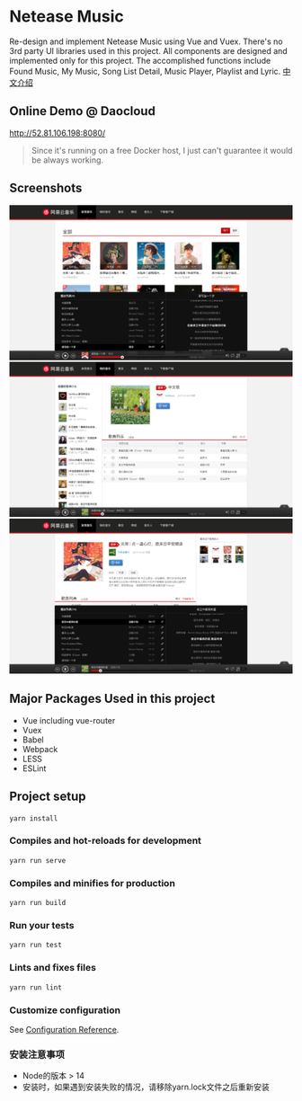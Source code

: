 # Netease Music
Re-design and implement Netease Music using Vue and Vuex. There's no 3rd party UI libraries used in this project. All components are designed and implemented only for this project. The accomplished functions include Found Music, My Music, Song List Detail, Music Player, Playlist and Lyric.
[中文介绍](https://github.com/weiwei-web-road/netease-music-vue/blob/master/README-CN.md)

## Online Demo @ Daocloud
http://52.81.106.198:8080/
> Since it's running on a free Docker host, I just can't guarantee it would be always working.

## Screenshots
![image](https://github.com/weiwei-web-road/netease-music-vue/blob/master/screenshots/netease-music-home.png)
![image](https://github.com/weiwei-web-road/netease-music-vue/blob/master/screenshots/netease-music-my-music.png)
![image](https://github.com/weiwei-web-road/netease-music-vue/blob/master/screenshots/netease-music-detail.png)

## Major Packages Used in this project
- Vue including vue-router
- Vuex
- Babel
- Webpack
- LESS
- ESLint

## Project setup
```
yarn install
```

### Compiles and hot-reloads for development
```
yarn run serve
```

### Compiles and minifies for production
```
yarn run build
```

### Run your tests
```
yarn run test
```

### Lints and fixes files
```
yarn run lint
```

### Customize configuration
See [Configuration Reference](https://cli.vuejs.org/config/).


### 安装注意事项
- Node的版本 > 14
- 安装时，如果遇到安装失败的情况，请移除yarn.lock文件之后重新安装
